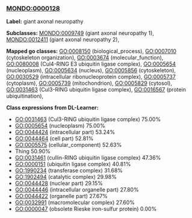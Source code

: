 
### [MONDO:0000128](http://purl.obolibrary.org/obo/MONDO_0000128)
**Label:** giant axonal neuropathy

**Subclasses:** [MONDO:0009749](http://purl.obolibrary.org/obo/MONDO_0009749) (giant axonal neuropathy 1), [MONDO:0012411](http://purl.obolibrary.org/obo/MONDO_0012411) (giant axonal neuropathy 2), 

**Mapped go classes:** [GO:0008150](http://purl.obolibrary.org/obo/GO_0008150) (biological_process), [GO:0007010](http://purl.obolibrary.org/obo/GO_0007010) (cytoskeleton organization), [GO:0003674](http://purl.obolibrary.org/obo/GO_0003674) (molecular_function), [GO:0080008](http://purl.obolibrary.org/obo/GO_0080008) (Cul4-RING E3 ubiquitin ligase complex), [GO:0005654](http://purl.obolibrary.org/obo/GO_0005654) (nucleoplasm), [GO:0005634](http://purl.obolibrary.org/obo/GO_0005634) (nucleus), [GO:0005856](http://purl.obolibrary.org/obo/GO_0005856) (cytoskeleton), [GO:0030529](http://purl.obolibrary.org/obo/GO_0030529) (intracellular ribonucleoprotein complex), [GO:0005737](http://purl.obolibrary.org/obo/GO_0005737) (cytoplasm), [GO:0005739](http://purl.obolibrary.org/obo/GO_0005739) (mitochondrion), [GO:0005829](http://purl.obolibrary.org/obo/GO_0005829) (cytosol), [GO:0031463](http://purl.obolibrary.org/obo/GO_0031463) (Cul3-RING ubiquitin ligase complex), [GO:0016567](http://purl.obolibrary.org/obo/GO_0016567) (protein ubiquitination), 

**Class expressions from DL-Learner:**

- [GO:0031463](http://purl.obolibrary.org/obo/GO_0031463) (Cul3-RING ubiquitin ligase complex) 75.00%
- [GO:0005654](http://purl.obolibrary.org/obo/GO_0005654) (nucleoplasm) 75.00%
- [GO:0044424](http://purl.obolibrary.org/obo/GO_0044424) (intracellular part) 53.24%
- [GO:0044464](http://purl.obolibrary.org/obo/GO_0044464) (cell part) 52.81%
- [GO:0005575](http://purl.obolibrary.org/obo/GO_0005575) (cellular_component) 52.63%
- Thing 50.90%
- [GO:0031461](http://purl.obolibrary.org/obo/GO_0031461) (cullin-RING ubiquitin ligase complex) 47.36%
- [GO:0000151](http://purl.obolibrary.org/obo/GO_0000151) (ubiquitin ligase complex) 40.81%
- [GO:1990234](http://purl.obolibrary.org/obo/GO_1990234) (transferase complex) 31.68%
- [GO:1902494](http://purl.obolibrary.org/obo/GO_1902494) (catalytic complex) 29.98%
- [GO:0044428](http://purl.obolibrary.org/obo/GO_0044428) (nuclear part) 29.15%
- [GO:0044446](http://purl.obolibrary.org/obo/GO_0044446) (intracellular organelle part) 27.80%
- [GO:0044422](http://purl.obolibrary.org/obo/GO_0044422) (organelle part) 27.67%
- [GO:0032991](http://purl.obolibrary.org/obo/GO_0032991) (macromolecular complex) 27.60%
- [GO:0000047](http://purl.obolibrary.org/obo/GO_0000047) (obsolete Rieske iron-sulfur protein) 0.00%


